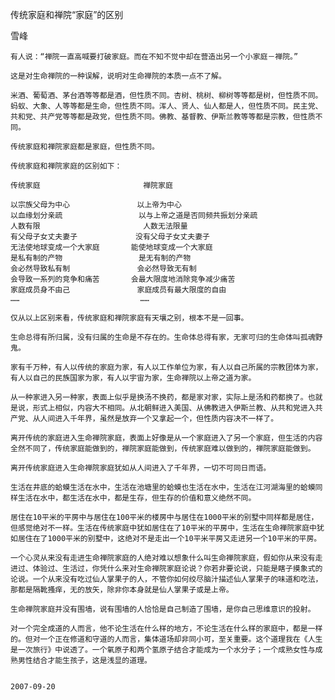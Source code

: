 传统家庭和禅院“家庭”的区别

雪峰


    有人说：“禅院一直高喊要打破家庭。而在不知不觉中却在营造出另一个小家庭－禅院。”

    这是对生命禅院的一种误解，说明对生命禅院的本质一点不了解。

    米酒、葡萄酒、茅台酒等等都是酒，但性质不同。杏树、桃树、柳树等等都是树，但性质不同。蚂蚁、大象、人等等都是生命，但性质不同。浑人、贤人、仙人都是人，但性质不同。民主党、共和党、共产党等等都是政党，但性质不同。佛教、基督教、伊斯兰教等等都是宗教，但性质不同。

    传统家庭和禅院家庭都是家庭，但性质不同。

    传统家庭和禅院家庭的区别如下：

    传统家庭                       禅院家庭

    以宗族父母为中心               以上帝为中心
    以血缘划分亲疏                 以与上帝之道是否同频共振划分亲疏
    人数有限                       人数无法限量
    有父母子女丈夫妻子             没有父母子女丈夫妻子
    无法使地球变成一个大家庭       能使地球变成一个大家庭
    是私有制的产物                 是无有制的产物
    会必然导致私有制               会必然导致无有制
    会导致一系列的竞争和痛苦       会最大限度地消除竞争减少痛苦
    家庭成员身不由己               家庭成员有最大限度的自由
    ……                           ……

    仅从以上区别来看，传统家庭和禅院家庭有天壤之别，根本不是一回事。

    生命总得有所归属，没有归属的生命是不存在的。生命体总得有家，无家可归的生命体叫孤魂野鬼。

    家有千万种，有人以传统的家庭为家，有人以工作单位为家，有人以自己所属的宗教团体为家，有人以自己的民族国家为家，有人以宇宙为家，生命禅院以上帝之道为家。

    从一种家进入另一种家，表面上似乎是换汤不换药，都是家对家，实际上是汤和药都换了。也就是说，形式上相似，内容大不相同。从北朝鲜进入美国、从佛教进入伊斯兰教、从共和党进入共产党、从人间进入千年界，虽然是放弃一个又拿起一个，但性质内容决不一样了。

    离开传统的家庭进入生命禅院家庭，表面上好像是从一个家庭进入了另一个家庭，但生活的内容全然不同了，传统家庭能做到的，禅院家庭能做到，传统家庭难以做到的，禅院家庭能做到。

    离开传统家庭进入生命禅院家庭犹如从人间进入了千年界，一切不可同日而语。

    生活在井底的蛤蟆生活在水中，生活在池塘里的蛤蟆也生活在水中，生活在江河湖海里的蛤蟆同样生活在水中，都生活在水中，都是生存，但生存的价值和意义绝然不同。

    居住在10平米的平房中与居住在100平米的楼房中与居住在1000平米的别墅中同样都是居住，但感觉绝对不一样。生活在传统家庭中犹如居住在了10平米的平房中，生活在生命禅院家庭中犹如居住在了1000平米的别墅中，这绝对不是走出一个10平米平房又走进另一个10平米的平房。

    一个心灵从来没有走进生命禅院家庭的人绝对难以想象什么叫生命禅院家庭，假如你从来没有走进过、体验过、生活过，你凭什么来对生命禅院家庭论说？你若非要论说，只能是瞎子摸象式的论说。一个从来没有吃过仙人掌果子的人，不管你如何绞尽脑汁描述仙人掌果子的味道和吃法，那都是隔靴搔痒，无的放矢，除非你本身就是仙人掌果子或是上帝。

    生命禅院家庭并没有围墙，说有围墙的人恰恰是自己制造了围墙，是你自己思维意识的投射。

    对一个完全成道的人而言，他不论生活在什么样的地方，不论生活在什么样的家庭中，都是一样的。但对一个正在修道和守道的人而言，集体道场却非同小可，至关重要。这个道理我在《人生是一次旅行》中说透了。一个氧原子和两个氢原子结合才能成为一个水分子；一个成熟女性与成熟男性结合才能生孩子，这是浅显的道理。


    2007-09-20




